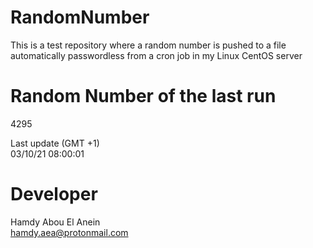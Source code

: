 # RandomNumber    
This is a test repository where a random number is pushed to a file automatically passwordless from a cron job in my Linux CentOS server    
# Random Number of the last run   
4295
      
Last update (GMT +1)    
03/10/21 08:00:01
# Developer    
Hamdy Abou El Anein   
hamdy.aea@protonmail.com
